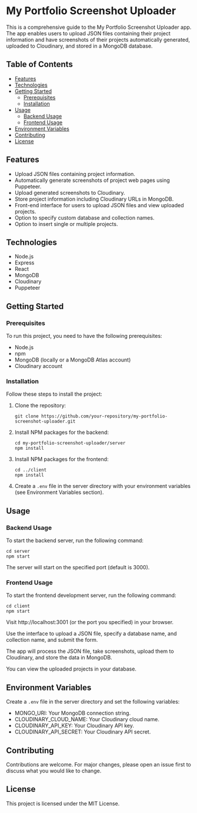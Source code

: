 # My Portfolio Screenshot Uploader

This is a comprehensive guide to the My Portfolio Screenshot Uploader app. The app enables users to upload JSON files containing their project information and have screenshots of their projects automatically generated, uploaded to Cloudinary, and stored in a MongoDB database.

## Table of Contents
- [Features](#features)
- [Technologies](#technologies)
- [Getting Started](#getting-started)
  - [Prerequisites](#prerequisites)
  - [Installation](#installation)
- [Usage](#usage)
  - [Backend Usage](#backend-usage)
  - [Frontend Usage](#frontend-usage)
- [Environment Variables](#environment-variables)
- [Contributing](#contributing)
- [License](#license)

## Features
- Upload JSON files containing project information.
- Automatically generate screenshots of project web pages using Puppeteer.
- Upload generated screenshots to Cloudinary.
- Store project information including Cloudinary URLs in MongoDB.
- Front-end interface for users to upload JSON files and view uploaded projects.
- Option to specify custom database and collection names.
- Option to insert single or multiple projects.

## Technologies
- Node.js
- Express
- React
- MongoDB
- Cloudinary
- Puppeteer

## Getting Started
### Prerequisites
To run this project, you need to have the following prerequisites:
- Node.js
- npm
- MongoDB (locally or a MongoDB Atlas account)
- Cloudinary account

### Installation
Follow these steps to install the project:
1. Clone the repository:

   ```
   git clone https://github.com/your-repository/my-portfolio-screenshot-uploader.git
   ```
2. Install NPM packages for the backend:
   ```
   cd my-portfolio-screenshot-uploader/server
   npm install
   ```
3. Install NPM packages for the frontend:
   ```
   cd ../client
   npm install
   ```
4. Create a `.env` file in the server directory with your environment variables (see Environment Variables section).

## Usage
### Backend Usage
To start the backend server, run the following command:
```
cd server
npm start
```
The server will start on the specified port (default is 3000).

### Frontend Usage
To start the frontend development server, run the following command:
```
cd client
npm start
```
Visit http://localhost:3001 (or the port you specified) in your browser.

Use the interface to upload a JSON file, specify a database name, and collection name, and submit the form.

The app will process the JSON file, take screenshots, upload them to Cloudinary, and store the data in MongoDB.

You can view the uploaded projects in your database.

## Environment Variables
Create a `.env` file in the server directory and set the following variables:
- MONGO_URI: Your MongoDB connection string.
- CLOUDINARY_CLOUD_NAME: Your Cloudinary cloud name.
- CLOUDINARY_API_KEY: Your Cloudinary API key.
- CLOUDINARY_API_SECRET: Your Cloudinary API secret.

## Contributing
Contributions are welcome. For major changes, please open an issue first to discuss what you would like to change.

## License
This project is licensed under the MIT License.